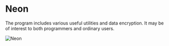 # Neon
The program includes various useful utilities and data encryption. It may be of interest to both programmers and ordinary users.

![Neon](https://github.com/Kepler54/Neon/assets/126917322/5d980453-f52c-4fb6-858b-c0399d28f55d)
